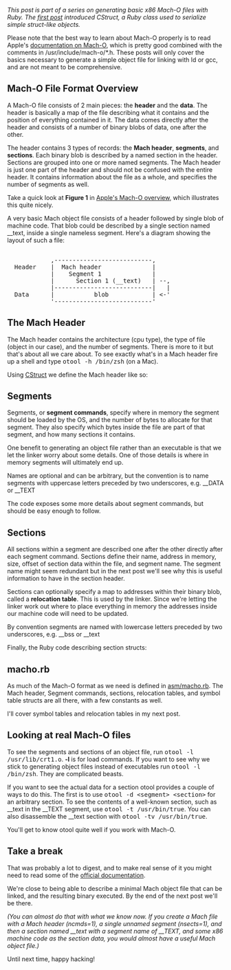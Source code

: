 <p><i>This post is part of a series on generating basic x86 Mach-O files
with Ruby.  The
<a href="/posts/2010/01/working-with-c-style-structs-in-ruby">
first post</a> introduced CStruct, a Ruby class used to serialize
simple struct-like objects.</i></p>

<p>Please note that the best way to learn about Mach-O properly is to
read Apple's
<a href="http://developer.apple.com/Mac/library/documentation/DeveloperTools/Conceptual/MachORuntime/Reference/reference.html#//apple_ref/doc/uid/TP40000895-CH248-SW3">
documentation on Mach-O</a>, which is pretty good combined with the
comments in /usr/include/mach-o/*.h.  These posts will only cover
the basics necessary to generate a simple object file for linking with
ld or gcc, and are not meant to be comprehensive.</p>

<h2>Mach-O File Format Overview</h2>

<p>A Mach-O file consists of 2 main pieces: the <b>header</b> and
the <b>data</b>.  The header is basically a map of the file describing
what it contains and the position of everything contained in it.  The
data comes directly after the header and consists of a number of
binary blobs of data, one after the other.</p>

<p>The header contains 3 types of records: the <b>Mach header</b>,
<b>segments</b>, and <b>sections</b>.  Each binary blob is described
by a named section in the header.  Sections are grouped into one or
more named segments.  The Mach header is just one part of the header
and should not be confused with the entire header.  It contains
information about the file as a whole, and specifies the number of
segments as well.</p>

<p>Take a quick look at <b>Figure 1</b> in
<a href="http://developer.apple.com/Mac/library/documentation/DeveloperTools/Conceptual/MachORuntime/Reference/reference.html#//apple_ref/doc/uid/TP40000895-CH248-SW3">
Apple's Mach-O overview</a>, which illustrates this quite nicely.</p>

<p>A very basic Mach object file consists of a header followed by single
blob of machine code.  That blob could be described by a single
section named __text, inside a single nameless segment.  Here's a
diagram showing the layout of such a file:</p>

<pre>

            ,---------------------------,
  Header    |  Mach header              |
            |    Segment 1              |
            |      Section 1 (__text)   | --,
            |---------------------------|   |
  Data      |           blob            | &lt;-'
            '---------------------------'
</pre>


<h2>The Mach Header</h2>

<p>The Mach header contains the architecture (cpu type), the type of
file (object in our case), and the number of segments.  There is more
to it but that's about all we care about.  To see exactly what's in a
Mach header fire up a shell and type <tt>otool -h /bin/zsh</tt> (on a
Mac).</p>

<p>Using
<a href="/posts/2010/01/working-with-c-style-structs-in-ruby">
CStruct</a> we define the Mach header like so:</p>

<script src="http://gist.github.com/280635.js"></script>


<h2>Segments</h2>

<p>Segments, or <b>segment commands</b>, specify where in memory the
segment should be loaded by the OS, and the number of bytes to
allocate for that segment.  They also specify which bytes inside the
file are part of that segment, and how many sections it contains.</p>

<p>One benefit to generating an object file rather than an executable is
that we let the linker worry about some details.  One of those details
is where in memory segments will ultimately end up.</p>

<p>Names are optional and can be arbitrary, but the convention is to
name segments with uppercase letters preceded by two underscores,
e.g. __DATA or __TEXT </p>

<p>The code exposes some more details about segment commands, but should
be easy enough to follow.</p>

<script src="http://gist.github.com/280642.js"></script>


<h2>Sections</h2>

<p>All sections within a segment are described one after the other
directly after each segment command.  Sections define their name,
address in memory, size, offset of section data within the file, and
segment name.  The segment name might seem redundant but in the next
post we'll see why this is useful information to have in the section
header.</p>

<p>Sections can optionally specify a map to addresses within their
binary blob, called a <b>relocation table</b>.  This is used by the
linker.  Since we're letting the linker work out where to place
everything in memory the addresses inside our machine code will need
to be updated.</p>

<p>By convention segments are named with lowercase letters preceded by
two underscores, e.g. __bss or __text</p>

<p>Finally, the Ruby code describing section structs:</p>

<script src="http://gist.github.com/280643.js"></script>


<h2>macho.rb</h2>

<p>As much of the Mach-O format as we need is defined in
<a href="http://github.com/samsonjs/compiler/blob/master/asm/macho.rb">
asm/macho.rb</a>.  The Mach header, Segment commands, sections,
relocation tables, and symbol table structs are all there, with a few
constants as well.</p>

<p>I'll cover symbol tables and relocation tables in my next post.</p>


<h2>Looking at real Mach-O files</h2>

<p>To see the segments and sections of an object file, run
<tt>otool -l /usr/lib/crt1.o</tt>.  <b>-l</b> is for load commands.
If you want to see why we stick to generating object files instead of
executables run <tt>otool -l /bin/zsh</tt>.  They are complicated
beasts.</p>

<p>If you want to see the actual data for a section otool provides a
couple of ways to do this.  The first is to use
<tt>otool -d &lt;segment&gt; &lt;section&gt;</tt> for an arbitrary
section.  To see the contents of a well-known section, such as __text
in the __TEXT segment, use <tt>otool -t /usr/bin/true</tt>.  You can
also disassemble the __text section with
<tt>otool -tv /usr/bin/true</tt>.</p>

<p>You'll get to know otool quite well if you work with Mach-O.</p>


<h2>Take a break</h2>

<p>That was probably a lot to digest, and to make real sense of it you
might need to read some of the
<a href="http://developer.apple.com/Mac/library/documentation/DeveloperTools/Conceptual/MachORuntime/Reference/reference.html#//apple_ref/doc/uid/TP40000895-CH248-SW3">
official documentation</a>.</p>

<p>We're close to being able to describe a minimal Mach object file
that can be linked, and the resulting binary executed.  By the end of
the next post we'll be there.</p>

<p><i>(You can almost do that with what we know now.  If you
create a Mach file with a Mach header (ncmds=1), a single unnamed
segment (nsects=1), and then a section named __text with a segment
name of __TEXT, and some x86 machine code as the section data, you
would almost have a useful Mach object file.)</i></p>

<p>Until next time, happy hacking!</p>
